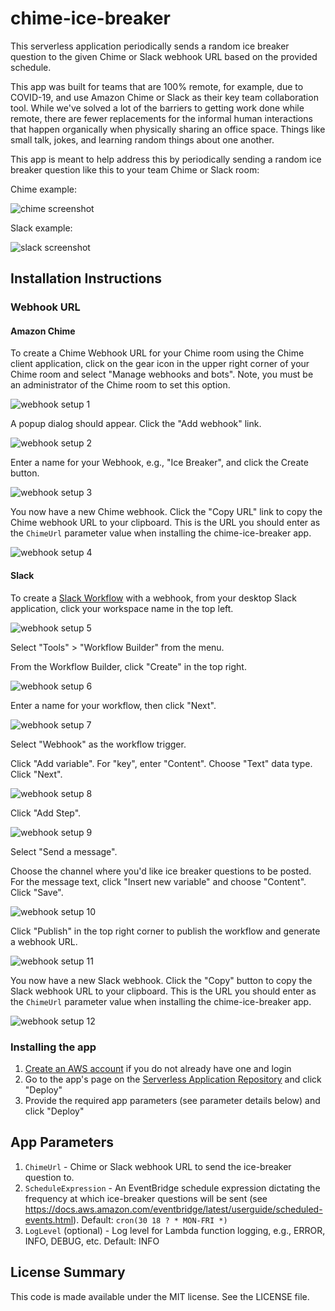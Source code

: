 # chime-ice-breaker

This serverless application periodically sends a random ice breaker question to the given Chime or Slack webhook URL based on the provided schedule.

This app was built for teams that are 100% remote, for example, due to COVID-19, and use Amazon Chime or Slack as their key team collaboration tool. While we've solved a lot of the barriers to getting work done while remote, there are fewer replacements for the informal human interactions that happen organically when physically sharing an office space. Things like small talk, jokes, and learning random things about one another.

This app is meant to help address this by periodically sending a random ice breaker question like this to your team Chime or Slack room:

Chime example:

![chime screenshot](https://github.com/jlhood/chime-ice-breaker/raw/master/images/example-chime-screenshot.png)

Slack example:

![slack screenshot](https://github.com/jlhood/chime-ice-breaker/raw/master/images/example-slack-screenshot.png)

## Installation Instructions

### Webhook URL

#### Amazon Chime

To create a Chime Webhook URL for your Chime room using the Chime client application, click on the gear icon in the upper right corner of your Chime room and select "Manage webhooks and bots". Note, you must be an administrator of the Chime room to set this option.

![webhook setup 1](https://github.com/jlhood/chime-ice-breaker/raw/master/images/webhook-setup-1.png)

A popup dialog should appear. Click the "Add webhook" link.

![webhook setup 2](https://github.com/jlhood/chime-ice-breaker/raw/master/images/webhook-setup-2.png)

Enter a name for your Webhook, e.g., "Ice Breaker", and click the Create button.

![webhook setup 3](https://github.com/jlhood/chime-ice-breaker/raw/master/images/webhook-setup-3.png)

You now have a new Chime webhook. Click the "Copy URL" link to copy the Chime webhook URL to your clipboard. This is the URL you should enter as the `ChimeUrl` parameter value when installing the chime-ice-breaker app.

![webhook setup 4](https://github.com/jlhood/chime-ice-breaker/raw/master/images/webhook-setup-4.png)

#### Slack

To create a [Slack Workflow](https://slack.com/help/articles/360053571454-Set-up-a-workflow-in-Slack#:~:text=step%201%3A%20open%20workflow%20builder) with a webhook, from your desktop Slack application, click your workspace name in the top left.

![webhook setup 5](https://github.com/jlhood/chime-ice-breaker/raw/master/images/webhook-setup-5.png)

Select "Tools" > "Workflow Builder" from the menu.

From the Workflow Builder, click "Create" in the top right.

![webhook setup 6](https://github.com/jlhood/chime-ice-breaker/raw/master/images/webhook-setup-6.png)

Enter a name for your workflow, then click "Next".

![webhook setup 7](https://github.com/jlhood/chime-ice-breaker/raw/master/images/webhook-setup-7.png)

Select "Webhook" as the workflow trigger.

Click "Add variable". For "key", enter "Content". Choose "Text" data type. Click "Next".

![webhook setup 8](https://github.com/jlhood/chime-ice-breaker/raw/master/images/webhook-setup-8.png)

Click "Add Step".

![webhook setup 9](https://github.com/jlhood/chime-ice-breaker/raw/master/images/webhook-setup-9.png)

Select "Send a message".

Choose the channel where you'd like ice breaker questions to be posted. For the message text, click "Insert new variable" and choose "Content". Click "Save".

![webhook setup 10](https://github.com/jlhood/chime-ice-breaker/raw/master/images/webhook-setup-10.png)

Click "Publish" in the top right corner to publish the workflow and generate a webhook URL.

![webhook setup 11](https://github.com/jlhood/chime-ice-breaker/raw/master/images/webhook-setup-11.png)

You now have a new Slack webhook. Click the "Copy" button to copy the Slack webhook URL to your clipboard. This is the URL you should enter as the `ChimeUrl` parameter value when installing the chime-ice-breaker app.

![webhook setup 12](https://github.com/jlhood/chime-ice-breaker/raw/master/images/webhook-setup-12.png)

### Installing the app

1. [Create an AWS account](https://portal.aws.amazon.com/gp/aws/developer/registration/index.html) if you do not already have one and login
1. Go to the app's page on the [Serverless Application Repository](https://serverlessrepo.aws.amazon.com/applications/arn:aws:serverlessrepo:us-east-1:277187709615:applications~chime-ice-breaker) and click "Deploy"
1. Provide the required app parameters (see parameter details below) and click "Deploy"

## App Parameters

1. `ChimeUrl` - Chime or Slack webhook URL to send the ice-breaker question to.
1. `ScheduleExpression` - An EventBridge schedule expression dictating the frequency at which ice-breaker questions will be sent (see https://docs.aws.amazon.com/eventbridge/latest/userguide/scheduled-events.html). Default: `cron(30 18 ? * MON-FRI *)`
1. `LogLevel` (optional) - Log level for Lambda function logging, e.g., ERROR, INFO, DEBUG, etc. Default: INFO

## License Summary

This code is made available under the MIT license. See the LICENSE file.